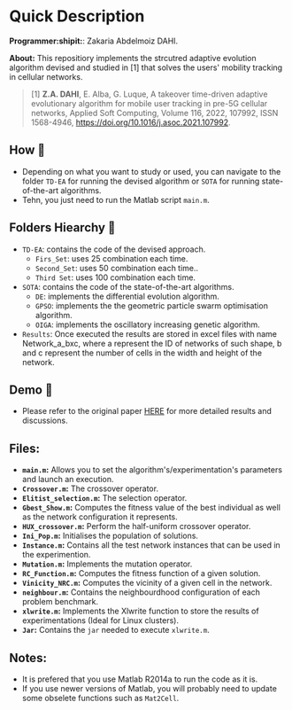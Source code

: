 # Quick Description

**Programmer:shipit:**: Zakaria Abdelmoiz DAHI. 

**About:** This repositiory implements the strcutred adaptive evolution algorithm devised and studied in [1] that solves the users' mobility tracking in cellular networks.

>  [1] **Z.A. DAHI**, E. Alba, G. Luque, A takeover time-driven adaptive evolutionary algorithm for mobile user tracking in pre-5G cellular networks, Applied Soft Computing, Volume 116, 2022, 107992, ISSN 1568-4946, https://doi.org/10.1016/j.asoc.2021.107992.

## **How :green_book:** 

- Depending on what you want to study or used, you can navigate to the folder `TD-EA` for running the devised algorithm or `SOTA` for running state-of-the-art algorithms.
- Tehn, you just need to run the Matlab script `main.m`.

## **Folders Hiearchy :open_file_folder:**
    
- `TD-EA`: contains the code of the devised approach.
  - `Firs_Set`: uses 25 combination each time.
  - `Second_Set`: uses 50 combination each time..
  - `Third Set`: uses 100 combination each time. 
- `SOTA`: contains the code of the state-of-the-art algorithms.
  - `DE`: implements the differential evolution algorithm.
  - `GPSO`: implements the the geometric particle swarm optimisation algorithm.
  - `OIGA`: implements the oscillatory increasing genetic algorithm.
- `Results`: Once executed the results are stored in excel files with name Network_a_bxc, where a represent the ID of networks of such shape, b and c represent the number of cells in the width and height of the network.
    
## **Demo :movie_camera:**
- Please refer to the original paper [HERE](https://www.sciencedirect.com/science/article/pii/S1568494621009145) for more detailed results and discussions.

## **Files:**
- **```main.m```:** Allows you to set the algorithm's/experimentation's parameters and launch an execution.
- **```Crossover.m```:** The crossover operator.
- **```Elitist_selection.m```:** The selection operator.
- **```Gbest_Show.m```:** Computes the fitness value of the best individual as well as the network configuration it represents.
- **```HUX_crossover.m```:** Perform the half-uniform crossover operator.
- **```Ini_Pop.m```:** Initialises the population of solutions.
- **```Instance.m```:** Contains all the test network instances that can be used in the experimention.
- **```Mutation.m```:** Implements the mutation operator.
- **```RC_Function.m```:** Computes the fitness function of a given solution.
- **```Vinicity_NRC.m```:** Computes the vicinity of a given cell in the network.
- **```neighbour.m```:** Contains the neighbourdhood configuration of each problem benchmark.
- **```xlwrite.m```:** Implements the Xlwrite function to store the results of experimentations (Ideal for Linux clusters).
- **```Jar```:** Contains the ```jar``` needed to execute ```xlwrite.m```.


## **Notes:**
- It is prefered that you use Matlab R2014a to run the code as it is. 
- If you use newer versions of Matlab, you will probably need to update some obselete functions such as ```Mat2Cell```.

